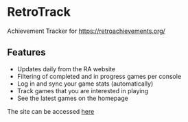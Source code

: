# RetroTrack
Achievement Tracker for https://retroachievements.org/

## Features
- Updates daily from the RA website
- Filtering of completed and in progress games per console
- Log in and sync your game stats (automatically)
- Track games that you are interested in playing
- See the latest games on the homepage

The site can be accessed [here](https://retrotrack.bregan.me/home)
